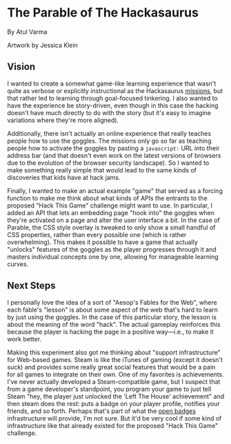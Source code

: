 # The Parable of The Hackasaurus

By Atul Varma

Artwork by Jessica Klein

## Vision

I wanted to create a somewhat game-like learning experience that wasn't quite
as verbose or explicitly instructional as the Hackasaurus [missions][], but
that rather led to learning through goal-focused tinkering. I also wanted to
have the experience be story-driven, even though in this case the hacking
doesn't have much directly to do with the story (but it's easy to imagine
variations where they're more aligned).

Additionally, there isn't actually an online experience that really teaches
people how to use the goggles. The missions only go so far as teaching people
how to activate the goggles by pasting a `javascript:` URL into their address
bar (and that doesn't even work on the latest versions of browsers due to the
evolution of the browser security landscape). So I wanted to make something
really simple that would lead to the same kinds of discoveries that kids have
at hack jams.

Finally, I wanted to make an actual example "game" that served as a
forcing function to make me think about what kinds of APIs the entrants to the
proposed "Hack This Game" challenge might want to use. In particular, I added
an API that lets an embedding page "hook into" the goggles when they're
activated on a page and alter the user interface a bit. In the case of
Parable, the CSS style overlay is tweaked to only show a small handful of CSS
properties, rather than every possible one (which is rather overwhelming).
This makes it possible to have a game that actually "unlocks" features of the
goggles as the player progresses through it and masters individual concepts
one by one, allowing for manageable learning curves.

## Next Steps

I personally love the idea of a sort of "Aesop's Fables for the Web", where
each fable's "lesson" is about some aspect of the web that's hard to learn by
just using the goggles. In the case of this particular story, the lesson is
about the meaning of the word "hack". The actual gameplay reinforces this
because the player is hacking the page in a positive way&mdash;i.e., to make it work better.

Making this experiment also got me thinking about "support infrastructure" for
Web-based games. Steam is like the iTunes of gaming (except it doesn't suck)
and provides some really great social features that would be a pain for all
games to integrate on their own. One of my favorites is achievements. I've
never actually developed a Steam-compatible game, but I suspect that from a
game developer's standpoint, you program your game to just tell Steam "hey,
the player just unlocked the 'Left The House' achievement" and then steam does
the rest: puts a badge on your player profile, notifies your friends, and so
forth. Perhaps that's part of what the [open badges][] infrastructure will
provide, I'm not sure. But it'd be very cool if some kind of infrastructure
like that already existed for the proposed "Hack This Game" challenge.

  [missions]: https://secure.toolness.com/webxray/missions/one/
  [open badges]: https://wiki.mozilla.org/Badges
